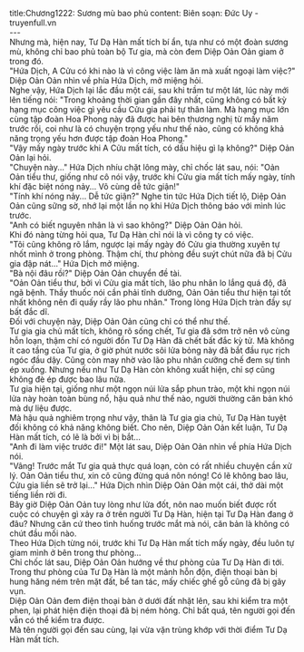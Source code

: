 title:Chương1222: Sương mù bao phủ
content:
Biên soạn: Đức Uy - truyenfull.vn<br>---<br>Nhưng mà, hiện nay, Tư Dạ Hàn mất tích bí ẩn, tựa như có một đoàn sương mù, không chỉ bao phủ toàn bộ Tư gia, mà còn đem Diệp Oản Oản giam ở trong đó.<br>"Hứa Dịch, A Cửu có khi nào là vì công việc làm ăn mà xuất ngoại làm việc?" Diệp Oản Oản nhìn về phía Hứa Dịch, mở miệng hỏi.<br>Nghe vậy, Hứa Dịch lại lắc đầu một cái, sau khi trầm tư một lát, lúc này mới lên tiếng nói: "Trong khoảng thời gian gần đây nhất, cũng không có bất kỳ hạng mục công việc gì yêu cầu Cửu gia phải tự thân làm. Mà hạng mục lớn cùng tập đoàn Hoa Phong này đã được hai bên thương nghị từ mấy năm trước rồi, coi như là có chuyện trọng yếu như thế nào, cũng có không khả năng trọng yếu hơn được tập đoàn Hoa Phong."<br>"Vậy mấy ngày trước khi A Cửu mất tích, có dấu hiệu gì lạ không?" Diệp Oản Oản lại hỏi.<br>"Chuyện này..." Hứa Dịch nhíu chặt lông mày, chỉ chốc lát sau, nói: "Oản Oản tiểu thư, giống như cô nói vậy, trước khi Cửu gia mất tích mấy ngày, tính khí đặc biệt nóng nảy... Vô cùng dễ tức giận!"<br>"Tính khí nóng nảy... Dễ tức giận?" Nghe tin tức Hứa Dịch tiết lộ, Diệp Oản Oản cũng sững sờ, nhớ lại một lần nọ khi Hứa Dịch thông báo với mình lúc trước.<br>"Anh có biết nguyên nhân là vì sao không?" Diệp Oản Oản hỏi.<br>Khi đó nàng từng hỏi qua, Tư Dạ Hàn chỉ nói là vì công ty có việc.<br>"Tôi cũng không rõ lắm, ngược lại mấy ngày đó Cửu gia thường xuyên tự nhốt mình ở trong phòng. Thậm chí, thư phòng đều suýt chút nữa đã bị Cửu gia đập nát..." Hứa Dịch mở miệng.<br>"Bà nội đâu rồi?" Diệp Oản Oản chuyển đề tài.<br>"Oản Oản tiểu thư, bởi vì Cửu gia mất tích, lão phu nhân lo lắng quá độ, đã ngã bệnh. Thầy thuốc nói cần phải tĩnh dưỡng, Oản Oản tiểu thư hiện tại tốt nhất không nên đi quấy rầy lão phu nhân." Trong lòng Hứa Dịch tràn đầy sự bất đắc dĩ.<br>Đối với chuyện này, Diệp Oản Oản cũng chỉ có thể như thế.<br>Tư gia gia chủ mất tích, không rõ sống chết, Tư gia đã sớm trở nên vô cùng hỗn loạn, thậm chí có người đồn Tư Dạ Hàn đã chết bất đắc kỳ tử. Mà không ít cao tầng của Tư gia, ở giờ phút nước sôi lửa bỏng này đã bắt đầu rục rịch ngóc đầu dậy. Cũng còn may nhờ vào lão phu nhân cưỡng chế đem sự tình ép xuống. Nhưng nếu như Tư Dạ Hàn còn không xuất hiện, chỉ sợ cũng không đè ép được bao lâu nữa.<br>Tư gia hiện tại, giống như một ngọn núi lửa sắp phun trào, một khi ngọn núi lửa này hoàn toàn bùng nổ, hậu quả như thế nào, người thường căn bản khó mà dự liệu được.<br>Mà hậu quả nghiêm trọng như vậy, thân là Tư gia gia chủ, Tư Dạ Hàn tuyệt đối không có khả năng không biết. Cho nên, Diệp Oản Oản kết luận, Tư Dạ Hàn mất tích, có lẽ là bởi vì bị bắt…<br>"Anh đi làm việc trước đi!" Một lát sau, Diệp Oản Oản nhìn về phía Hứa Dịch nói.<br>"Vâng! Trước mắt Tư gia quả thực quá loạn, còn có rất nhiều chuyện cần xử lý. Oản Oản tiểu thư, xin cô cũng đừng quá nôn nóng! Có lẽ không bao lâu, Cửu gia liền sẽ trở lại..." Hứa Dịch nhìn Diệp Oản Oản một cái, thở dài một tiếng liền rời đi.<br>Bây giờ Diệp Oản Oản tuy lòng như lửa đốt, nôn nao muốn biết được rốt cuộc có chuyện gì xảy ra ở trên người Tư Dạ Hàn, hiện tại Tư Dạ Hàn đang ở đâu? Nhưng căn cứ theo tình huống trước mắt mà nói, căn bản là không có chút đầu mối nào.<br>Theo Hứa Dịch từng nói, trước khi Tư Dạ Hàn mất tích mấy ngày, đều luôn tự giam mình ở bên trong thư phòng...<br>Chỉ chốc lát sau, Diệp Oản Oản hướng về thư phòng của Tư Dạ Hàn đi tới.<br>Trong thư phòng của Tư Dạ Hàn là một mảnh hỗn độn, điện thoại bàn bị hung hăng ném trên mặt đất, bể tan tác, mấy chiếc ghế gỗ cũng đã bị gãy vụn.<br>Diệp Oản Oản đem điện thoại bàn ở dưới đất nhặt lên, sau khi kiểm tra một phen, lại phát hiện điện thoại đã bị ném hỏng. Chỉ bất quá, tên người gọi đến vẫn có thể kiểm tra được.<br>Mà tên người gọi đến sau cùng, lại vừa vặn trùng khớp với thời điểm Tư Dạ Hàn mất tích.